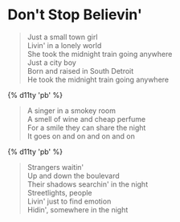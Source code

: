 # Don't Stop Believin'

<!-- we'll use some page breaks to split up the verses and chorus -->

> Just a small town girl \
> Livin' in a lonely world \
> She took the midnight train going anywhere \
> Just a city boy \
> Born and raised in South Detroit \
> He took the midnight train going anywhere

{% d11ty 'pb' %}

> A singer in a smokey room \
> A smell of wine and cheap perfume \
> For a smile they can share the night \
> It goes on and on and on and on

{% d11ty 'pb' %}

> Strangers waitin' \
> Up and down the boulevard \
> Their shadows searchin' in the night \
> Streetlights, people \
> Livin' just to find emotion \
> Hidin', somewhere in the night
